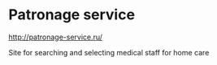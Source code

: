 # Patronage service


http://patronage-service.ru/


Site for searching and selecting medical staff for home care
